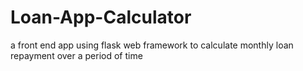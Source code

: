 # Loan-App-Calculator
a front end app using flask web framework to calculate monthly loan repayment over a period of time 
